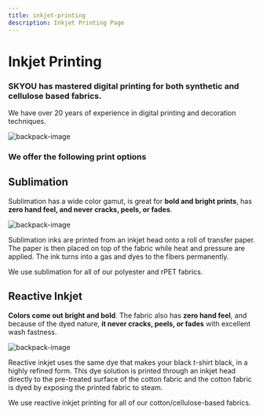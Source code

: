```yaml
---
title: inkjet-printing
description: Inkjet Printing Page
---
```


<columns mode="normal" number="2" number-l="2" number-m="1" number-s="1" id="inkjet-printing__hero">

<block id="inkjet-printing__hero__info">

# Inkjet Printing

### SKYOU has mastered digital printing for both synthetic and cellulose based fabrics.

We have over 20 years of experience in digital printing and decoration techniques.

</block>

<block id="inkjet-printing__hero__image-content">

![backpack-image](./img/backpack-medium.png)

</block>

</columns>










<columns mode="normal" number="1" number-l="2" number-m="1" number-s="1" id="inkjet-printing__subtitle">

<block>

### We offer the following print options

</block>

</columns>










<columns mode="normal" number="2" number-l="2" number-m="1" number-s="1" id="inkjet-printing__options">

<block>

## Sublimation

Sublimation has a wide color gamut, is great for **bold and bright prints**, has **zero hand feel, and never cracks, peels, or fades**.

![backpack-image](./img/backpack-medium.png)

Sublimation inks are printed from an inkjet head onto a roll of transfer paper. The paper is then placed on top of the fabric while heat and pressure are applied. The ink turns into a gas and dyes to the fibers permanently.

We use sublimation for all of our polyester and rPET fabrics.

</block>

<block>

## Reactive Inkjet

**Colors come out bright and bold**. The fabric also has **zero hand feel**, and because of the dyed nature, **it never cracks, peels, or fades** with excellent wash fastness.

![backpack-image](./img/backpack-medium.png)

Reactive inkjet uses the same dye that makes your black t-shirt black, in a highly refined form. This dye solution is printed through an inkjet head directly to the pre-treated surface of the cotton fabric and the cotton fabric is dyed by exposing the printed fabric to steam.

We use reactive inkjet printing for all of our cotton/cellulose-based fabrics.

</block>

</columns>